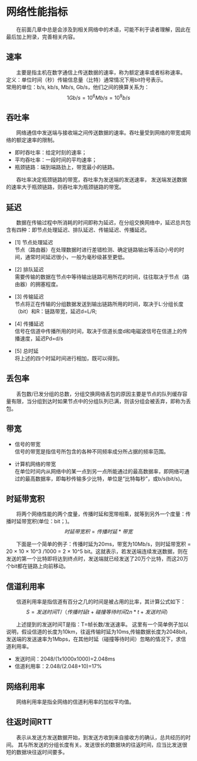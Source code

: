 # 网络性能指标 #
&#160; &#160; &#160; &#160;在前面几章中总是会涉及到相关网络中的术语，可能不利于读者理解，因此在最后加上附录，完善相关内容。

## 速率 ##
&#160; &#160; &#160; &#160;主要是指主机在数字通信上传送数据的速率，称为额定速率或者标称速率。</br>
定义：单位时间（秒）传输信息量（比特）通常情况下用bit符号表示。</br>
常用的单位：b/s, kb/s, Mb/s, Gb/s，他们之间的换算关系为：</br>
$$1Gb/s = 10^6 Mb/s = 10^9 b/s$$

## 吞吐率 ##
&#160; &#160; &#160; &#160;网络通信中发送端与接收端之间传送数据的速率。吞吐量受到网络的带宽或网络的额定速率的限制。</br>
- 即时吞吐率：给定时刻的速率；
- 平均吞吐率：一段时间的平均速率；
- 瓶颈链路：端到端路劲上，带宽最小的链路。</br>

&#160; &#160; &#160; &#160;吞吐率决定瓶颈链路的带宽，吞吐率为发送端的发送速率， 发送端发送数据的速率大于瓶颈链路，则吞吐率为瓶颈链路的带宽。


## 延迟 ##
&#160; &#160; &#160; &#160;数据在传输过程中所消耗的时间即称为延迟，在分组交换网络中，延迟总共包含有四种：即节点处理延迟、排队延迟、传输延迟、传播延迟。
- [1] 节点处理延迟</br>
节点（路由器）在处理数据时进行差错检测、确定链路输出等活动小号的时间，通常时间延迟很小，一般为毫秒级甚至更低。

- [2] 排队延迟</br>
需要传输的数据在节点中等待输出链路可用所花的时间，往往取决于节点（路由器）的拥塞程度。

- [3] 传输延迟</br>
节点将正在传输的分组数据发送到输出链路所用的时间，取决于L:分组长度（bit）和R：链路带宽，延迟d=L/R;

- [4] 传播延迟</br>
信号在信道中传播所用的时间，取决于信道长度d和电磁波信号在信道上的传播速度，延迟Pd=d/s

- [5] 总时延</br>
将上述的四个时延时间进行相加，既可以得到。


## 丢包率 ##
&#160; &#160; &#160; &#160;丢包数/已发分组的总数，分组交换网络丢包的原因主要是节点的队列缓存容量有限，当分组到达时如果节点中的分组队列已满，则该分组会被丢弃，即称为丢包。


## 带宽 ##
- 信号的带宽</br>
信号的带宽是指信号所包含的各种不同频率成分所占据的频率范围。

- 计算机网络的带宽</br>
在单位时间内从网络中的某一点到另一点所能通过的最高数据率，即网络可通过的最高数据率，即每秒传输多少比特，单位是“比特每秒”，或b/s(bit/s)。


## 时延带宽积 ##
&#160; &#160; &#160; &#160;将两个网络性能的两个度量，传播时延和宽带相乘，就等到另外一个度量：传播时延带宽积(单位：bit；)。
$$时延带宽积=传播时延*带宽$$  

&#160; &#160; &#160; &#160;下面是一个简单的例子：传播时延为20ms，带宽为10Mb/s，则时延带宽积 = 20 × 10 × 10^3 /1000 = 2 × 10^5 bit。这就表示，若发送端连续发送数据，则在发送的第一个比特即将达到终点时，发送端就已经发送了20万个比特，而这20万个bit都在链路上向前移动。

## 信道利用率 ##
&#160; &#160; &#160; &#160;信道利用率是指信道有百分之几的时间是被占用的比率，其计算公式如下：</br>
$$S=发送时间T /（传播时延t+碰撞等待时间2n*t+发送时间）$$

&#160; &#160; &#160; &#160;上述提到的发送时间T是指：T=帧长数/发送速率。
这里有一个简单例子加以说明，假设信道的长度为10km，往返传输时延为10ms,传输数据长度为2048bit，发送端的发送速率为1Mbps，在其他时延（碰撞等待时间）忽略的情况下，求信道利用率。
- 发送时间：2048/(1x1000x1000)=2.048ms
- 信道利用率：2.048/(2.048+10)=17%

## 网络利用率 ##

&#160; &#160; &#160; &#160;网络利用率是指全网络的信道利用率的加权平均值。

## 往返时间RTT ##
&#160; &#160; &#160; &#160;表示从发送方发送数据开始，到发送方收到来自接收方的确认，总共经历的时间。
其与所发送的分组长度有关。发送很长的数据块的往返时间，应当比发送很短的数据块往返时间要多。
